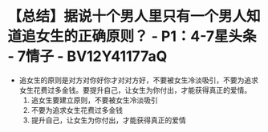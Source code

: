 # 【总结】据说十个男人里只有一个男人知道追女生的正确原则？ - P1：4-7星头条 - 7情子 - BV12Y41177aQ

-   追女生的原则是对方对你好你才对对方好，不要被女生冷淡吸引，不要为追求女生花费过多金钱。要提升自己，让女生为你付出，才能获得真正的爱情。
    1.  追女生要建立原则，不要被女生冷淡吸引
    2.  不要为追求女生花费过多金钱
    3.  提升自己，让女生为你付出，才能获得真正的爱情
